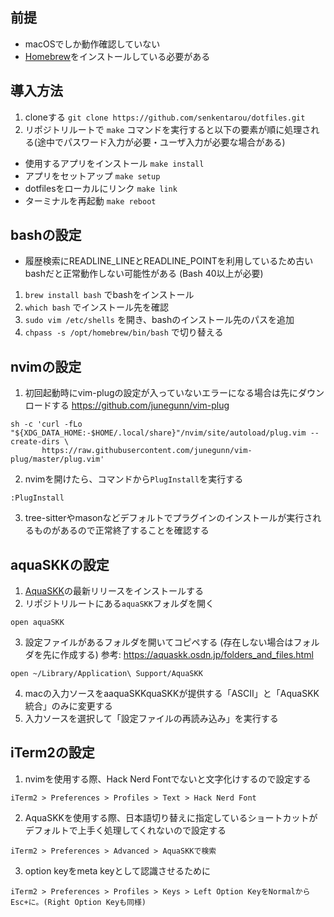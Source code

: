 ## 前提
- macOSでしか動作確認していない
- [Homebrew](https://brew.sh/index_ja)をインストールしている必要がある

## 導入方法
1. cloneする `git clone https://github.com/senkentarou/dotfiles.git`
2. リポジトリルートで `make` コマンドを実行すると以下の要素が順に処理される(途中でパスワード入力が必要・ユーザ入力が必要な場合がある)
  - 使用するアプリをインストール `make install`
  - アプリをセットアップ `make setup`
  - dotfilesをローカルにリンク `make link`
  - ターミナルを再起動 `make reboot`

## bashの設定
- 履歴検索にREADLINE_LINEとREADLINE_POINTを利用しているため古いbashだと正常動作しない可能性がある (Bash 40以上が必要)
1. `brew install bash` でbashをインストール
2. `which bash` でインストール先を確認
3. `sudo vim /etc/shells` を開き、bashのインストール先のパスを追加
4. `chpass -s /opt/homebrew/bin/bash` で切り替える

## nvimの設定
1. 初回起動時にvim-plugの設定が入っていないエラーになる場合は先にダウンロードする
https://github.com/junegunn/vim-plug
```
sh -c 'curl -fLo "${XDG_DATA_HOME:-$HOME/.local/share}"/nvim/site/autoload/plug.vim --create-dirs \
       https://raw.githubusercontent.com/junegunn/vim-plug/master/plug.vim'
```
2. nvimを開けたら、コマンドから`PlugInstall`を実行する
```
:PlugInstall
```
3. tree-sitterやmasonなどデフォルトでプラグインのインストールが実行されるものがあるので正常終了することを確認する

## aquaSKKの設定
1. [AquaSKK](https://github.com/codefirst/aquaskk)の最新リリースをインストールする
2. リポジトリルートにある`aquaSKK`フォルダを開く
```
open aquaSKK
```
3. 設定ファイルがあるフォルダを開いてコピペする (存在しない場合はフォルダを先に作成する)
参考: https://aquaskk.osdn.jp/folders_and_files.html
```
open ~/Library/Application\ Support/AquaSKK
```
4. macの入力ソースをaaquaSKKquaSKKが提供する「ASCII」と「AquaSKK統合」のみに変更する
5. 入力ソースを選択して「設定ファイルの再読み込み」を実行する

## iTerm2の設定
1. nvimを使用する際、Hack Nerd Fontでないと文字化けするので設定する
```
iTerm2 > Preferences > Profiles > Text > Hack Nerd Font
```
2. AquaSKKを使用する際、日本語切り替えに指定しているショートカットがデフォルトで上手く処理してくれないので設定する
```
iTerm2 > Preferences > Advanced > AquaSKKで検索
```
3. option keyをmeta keyとして認識させるために
```
iTerm2 > Preferences > Profiles > Keys > Left Option KeyをNormalからEsc+に。(Right Option Keyも同様)
```

